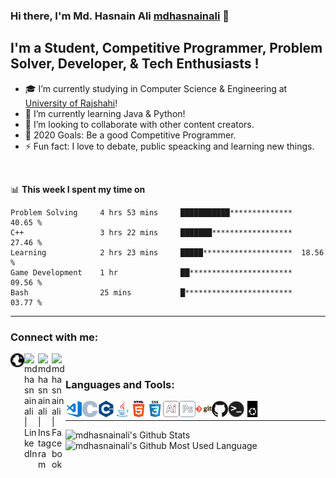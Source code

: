 ### Hi there, I'm Md. Hasnain Ali [mdhasnainali][website] 👋

## I'm a Student, Competitive Programmer, Problem Solver, Developer, & Tech Enthusiasts  !
- 🎓 I’m currently studying in Computer Science & Engineering at [University of Rajshahi][UR]!
- 🌱 I’m currently learning Java & Python!
- 🔭 I’m looking to collaborate with other content creators.
- 🎯 2020 Goals: Be a good Competitive Programmer.
- ⚡ Fun fact: I love to debate, public speacking and learning new things.

<br />

📊 **This week I spent my time on**
<!--START_SECTION:waka-->
```
Problem Solving     4 hrs 53 mins     ███████████**************   40.65 %
C++                 3 hrs 22 mins     ███████******************   27.46 %
Learning            2 hrs 23 mins     █████********************  18.56 %
Game Development    1 hr              ██***********************   09.56 %
Bash                25 mins           █************************   03.77 %
```
<!--END_SECTION:waka-->
---

### Connect with me:

[<img align="left" alt="mdhasnainali" width="22px" src="https://raw.githubusercontent.com/iconic/open-iconic/master/svg/globe.svg" />][website]
[<img align="left" alt="mdhasnainali | LinkedIn" width="22px" src="https://cdn.jsdelivr.net/npm/simple-icons@v3/icons/linkedin.svg" />][linkedin]
[<img align="left" alt="mdhasnainali | Instagram" width="22px" src="https://cdn.jsdelivr.net/npm/simple-icons@v3/icons/instagram.svg" />][instagram]
[<img align="left" alt="mdhasnainali | Facebook" width="22px" src="https://cdn.jsdelivr.net/npm/simple-icons@v3/icons/facebook.svg" />][Facebook]

<br />

### Languages and Tools:

[<img align="left" alt="Visual Studio Code" width="26px" src="https://raw.githubusercontent.com/github/explore/80688e429a7d4ef2fca1e82350fe8e3517d3494d/topics/visual-studio-code/visual-studio-code.png" />][VS]
[<img align="left" alt="C" width="26px" src="https://raw.githubusercontent.com/devicons/devicon/0d6c64dbbf311879f7d563bfc3ccf559f9ed111c/icons/c/c-original.svg" />][C++]
[<img align="left" alt="C++" width="26px" src="https://raw.githubusercontent.com/devicons/devicon/0d6c64dbbf311879f7d563bfc3ccf559f9ed111c/icons/cplusplus/cplusplus-plain.svg" />][C++]
[<img align="left" alt="Java" width="26px" src="https://raw.githubusercontent.com/devicons/devicon/0d6c64dbbf311879f7d563bfc3ccf559f9ed111c/icons/java/java-original.svg" />][Java]
[<img align="left" alt="HTML5" width="26px" src="https://raw.githubusercontent.com/github/explore/80688e429a7d4ef2fca1e82350fe8e3517d3494d/topics/html/html.png" />][HTML]
[<img align="left" alt="CSS3" width="26px" src="https://raw.githubusercontent.com/github/explore/80688e429a7d4ef2fca1e82350fe8e3517d3494d/topics/css/css.png" />][CSS]
[<img align="left" alt="Ai" width="26px" src="https://raw.githubusercontent.com/devicons/devicon/0d6c64dbbf311879f7d563bfc3ccf559f9ed111c/icons/illustrator/illustrator-line.svg" />][AI]
[<img align="left" alt="PS" width="26px" src="https://raw.githubusercontent.com/devicons/devicon/0d6c64dbbf311879f7d563bfc3ccf559f9ed111c/icons/photoshop/photoshop-line.svg" />][PS]
[<img align="left" alt="Git" width="26px" src="https://raw.githubusercontent.com/github/explore/80688e429a7d4ef2fca1e82350fe8e3517d3494d/topics/git/git.png" />][website]
[<img align="left" alt="GitHub" width="26px" src="https://raw.githubusercontent.com/github/explore/78df643247d429f6cc873026c0622819ad797942/topics/github/github.png" />][website]
<img align="left" alt="Terminal" width="26px" src="https://raw.githubusercontent.com/github/explore/80688e429a7d4ef2fca1e82350fe8e3517d3494d/topics/terminal/terminal.png" />
[<img align="left" alt="Ubuntu" width="26px" src="https://raw.githubusercontent.com/devicons/devicon/0d6c64dbbf311879f7d563bfc3ccf559f9ed111c/icons/ubuntu/ubuntu-plain.svg" />][Ubuntu]

<br />

---


<img align="left" alt="mdhasnainali's Github Stats" src="https://github-readme-stats.vercel.app/api?username=mdhasnainali&show_icons=true&hide_border=true" />

<br />

<img align="left" alt="mdhasnainali's Github Most Used Language" src="https://github-readme-stats.vercel.app/api/top-langs/?username=mdhasnainali&show_icons=true&hide_border=true" />

[website]: https://github.com/mdhasnainali/
[Facebook]: https://www.facebook.com/mdhasnainali.01/
[instagram]: https://www.instagram.com/md_hasnain_ali/
[linkedin]: https://www.linkedin.com/in/mdhasnainali/
[VS]: https://en.wikipedia.org/wiki/Visual_Studio_Code
[HTML]: https://en.wikipedia.org/wiki/HTML/
[CSS]: https://en.wikipedia.org/wiki/Cascading_Style_Sheets
[UR]: http://www.ru.ac.bd/
[CSE]: http://www.ru.ac.bd/cse/
[C++]: https://github.com/mdhasnainali/Competitive-Programming/
[AI]: https://en.wikipedia.org/wiki/Adobe_Illustrator
[PS]: https://en.wikipedia.org/wiki/Adobe_Photoshop
[Ubuntu]: https://en.wikipedia.org/wiki/Ubuntu
[Java]: https://en.wikipedia.org/wiki/Java_(programming_language)/